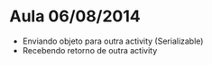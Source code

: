 Aula 06/08/2014
===========
- Enviando objeto para outra activity (Serializable)
- Recebendo retorno de outra activity